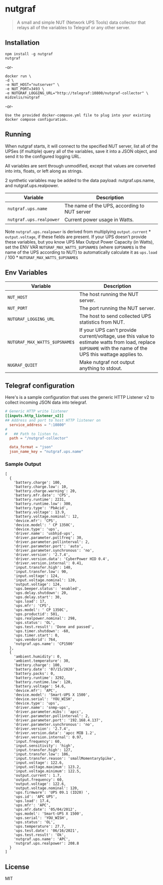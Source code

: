 # nutgraf
> A small and simple NUT (Network UPS Tools) data collector that relays all of the variables to Telegraf or any other server. 

## Installation

```
npm install -g nutgraf
nutgraf
```
-or-
```
docker run \
-d \
-e NUT_HOST="nutserver" \
-e NUT_PORT=3493 \
-e NUTGRAF_LOGGING_URL="http://telegraf:10800/nutgraf-collector" \
midzelis/nutgraf
```
-or-
```
Use the provided docker-compose.yml file to plug into your existing docker compose configuration.
```

## Running
When nutgraf starts, it will connect to the specified NUT server, list all of the UPSes (if multiple) query all of the variables, save it into a JSON object, and send it to the configured logging URL. 

All variables are sent through unmodified, except that values are converted into ints, floats, or left along as strings. 

2 synthetic variables may be added to the data payload: nutgraf.ups.name, and nutgraf.ups.realpower. 

| Variable                | Description 
| ----------------------- | ---------------------------------------------------------------------------------------------- 
| `nutgraf.ups.name`        | The name of the UPS, according to NUT server       
| `nutgraf.ups.realpower`   | Current power usage in Watts. 

Note `nutgraf.ups.realpower` is derived from multiplying  `output.current` * `output.voltage`, if these fields are present. If your UPS doesn't provide these variables, but you know UPS Max Output Power Capacity (in Watts), set the ENV VAR `NUTGRAF_MAX_WATTS_$UPSNAME$` (where `$UPSNAME$` is the name of the UPS according to NUT) to automatically calculate it as `ups.load` / 100 * `NUTGRAF_MAX_WATTS_$UPSNAME$`

## Env Variables
| Variable                       | Description 
| ------------------------------ | ---------------------------------------------------------------------------------------------- 
| `NUT_HOST`                     | The host running the NUT server.   
| `NUT_PORT`                     | The port running the NUT server. 
| `NUTGRAF_LOGGING_URL`          | The host to send collected UPS statistics from NUT. 
| `NUTGRAF_MAX_WATTS_$UPSNAME$`  | If your UPS can't provide current/voltage, use this value to estimate watts from load, replace `$UPSNAME` with the name of the UPS this wattage applies to. 
| `NUGRAF_QUIET`                 | Make nutgraf not output anything to stdout. 

## Telegraf configuration
Here's is a sample configuration that uses the generic HTTP Listener v2 to collect incoming JSON data into telegraf. 

```toml
# Generic HTTP write listener
[[inputs.http_listener_v2]]
## Address and port to host HTTP listener on
  service_address = ":10800"
#
#   ## Path to listen to.
  path = "/nutgraf-collector"

  data_format = "json"
  json_name_key = "nutgraf.ups.name"
```

### Sample Output
```
[
  {
    'battery.charge': 100,
    'battery.charge.low': 10,
    'battery.charge.warning': 20,
    'battery.mfr.date': 'CPS',
    'battery.runtime': 2231,
    'battery.runtime.low': 300,
    'battery.type': 'PbAcid',
    'battery.voltage': 13.9,
    'battery.voltage.nominal': 12,
    'device.mfr': 'CPS',
    'device.model': ' CP 1350C',
    'device.type': 'ups',
    'driver.name': 'usbhid-ups',
    'driver.parameter.pollfreq': 30,
    'driver.parameter.pollinterval': 2,
    'driver.parameter.port': 'auto',
    'driver.parameter.synchronous': 'no',
    'driver.version': '2.7.4',
    'driver.version.data': 'CyberPower HID 0.4',
    'driver.version.internal': 0.41,
    'input.transfer.high': 140,
    'input.transfer.low': 90,
    'input.voltage': 124,
    'input.voltage.nominal': 120,
    'output.voltage': 124,
    'ups.beeper.status': 'enabled',
    'ups.delay.shutdown': 20,
    'ups.delay.start': 30,
    'ups.load': 17,
    'ups.mfr': 'CPS',
    'ups.model': ' CP 1350C',
    'ups.productid': 501,
    'ups.realpower.nominal': 298,
    'ups.status': 'OL',
    'ups.test.result': 'Done and passed',
    'ups.timer.shutdown': -60,
    'ups.timer.start': 0,
    'ups.vendorid': 764,
    'nutgraf.ups.name': 'CP1500'
  },
  {
    'ambient.humidity': 0,
    'ambient.temperature': 30,
    'battery.charge': 100,
    'battery.date': '07/15/2020',
    'battery.packs': 0,
    'battery.runtime': 3292,
    'battery.runtime.low': 120,
    'battery.voltage': 54.6,
    'device.mfr': 'APC',
    'device.model': 'Smart-UPS X 1500',
    'device.serial': 'YOU_WISH',
    'device.type': 'ups',
    'driver.name': 'snmp-ups',
    'driver.parameter.mibs': 'apcc',
    'driver.parameter.pollinterval': 2,
    'driver.parameter.port': '192.168.4.137',
    'driver.parameter.synchronous': 'no',
    'driver.version': '2.7.4',
    'driver.version.data': 'apcc MIB 1.2',
    'driver.version.internal': 0.97,
    'input.frequency': 60,
    'input.sensitivity': 'high',
    'input.transfer.high': 127,
    'input.transfer.low': 106,
    'input.transfer.reason': 'smallMomentarySpike',
    'input.voltage': 122.6,
    'input.voltage.maximum': 123.2,
    'input.voltage.minimum': 122.5,
    'output.current': 1.7,
    'output.frequency': 60,
    'output.voltage': 122.6,
    'output.voltage.nominal': 120,
    'ups.firmware': 'UPS 09.1 (ID20) ',
    'ups.id': 'APC UPS',
    'ups.load': 17.4,
    'ups.mfr': 'APC',
    'ups.mfr.date': '05/04/2012',
    'ups.model': 'Smart-UPS X 1500',
    'ups.serial': 'YOU_WISH',
    'ups.status': 'OL',
    'ups.temperature': 27.7,
    'ups.test.date': '06/16/2021',
    'ups.test.result': 'Ok',
    'nutgraf.ups.name': 'APC',
    'nutgraf.ups.realpower': 208.8
  }
]
```

## License

MIT